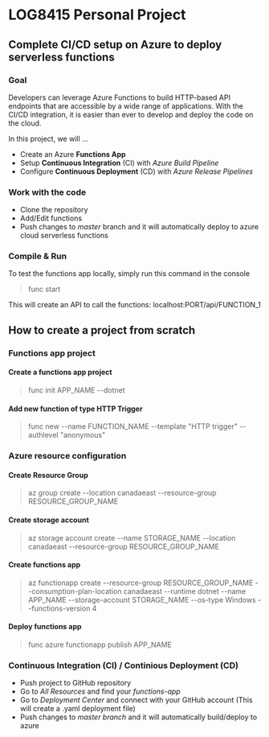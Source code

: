 # LOG8415 Personal Project

## Complete CI/CD setup on Azure to deploy serverless functions

### Goal
Developers can leverage Azure Functions to build HTTP-based API endpoints that are accessible by a wide range of applications.
With the CI/CD integration, it is easier than ever to develop and deploy the code on the cloud.

In this project, we will ...
- Create an Azure **Functions App**
- Setup **Continuous Integration** (CI) with *Azure Build Pipeline*
- Configure **Continuous Deployment** (CD) with *Azure Release Pipelines*

### Work with the code
- Clone the repository
- Add/Edit functions 
- Push changes to *master* branch and it will automatically deploy to azure cloud serverless functions

### Compile & Run
To test the functions app locally, simply run this command in the console
> func start

This will create an API to call the functions: localhost:PORT/api/FUNCTION_1


## How to create a project from scratch
### Functions app project
#### Create a functions app project
> func init APP_NAME --dotnet

#### Add new function of type HTTP Trigger
> func new --name FUNCTION_NAME --template "HTTP trigger" --authlevel "anonymous"

### Azure resource configuration
#### Create Resource Group
> az group create --location canadaeast --resource-group RESOURCE_GROUP_NAME

#### Create storage account
> az storage account create --name STORAGE_NAME --location canadaeast --resource-group RESOURCE_GROUP_NAME

#### Create functions app
> az functionapp create --resource-group RESOURCE_GROUP_NAME --consumption-plan-location canadaeast --runtime dotnet --name APP_NAME --storage-account STORAGE_NAME --os-type Windows --functions-version 4

#### Deploy functions app
> func azure functionapp publish APP_NAME

### Continuous Integration (CI) / Continious Deployment (CD)
- Push project to GitHub repository
- Go to *All Resources* and find your *functions-app*
- Go to *Deployment Center* and connect with your GitHub account (This will create a .yaml deployment file)
- Push changes to *master branch* and it will automatically build/deploy to azure


